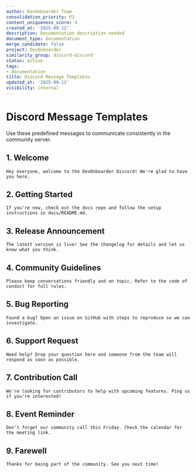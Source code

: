```yaml
---
author: DevOnboarder Team
consolidation_priority: P3
content_uniqueness_score: 4
created_at: '2025-09-12'
description: Documentation description needed
document_type: documentation
merge_candidate: false
project: DevOnboarder
similarity_group: discord-discord
status: active
tags:
- documentation
title: Discord Message Templates
updated_at: '2025-09-12'
visibility: internal
---
```


# Discord Message Templates

Use these predefined messages to communicate consistently in the community server.

## 1. Welcome

```text
Hey everyone, welcome to the DevOnboarder Discord! We're glad to have you here.

```

## 2. Getting Started

```text
If you're new, check out the docs repo and follow the setup instructions in docs/README.md.

```

## 3. Release Announcement

```text
The latest version is live! See the changelog for details and let us know what you think.

```

## 4. Community Guidelines

```text
Please keep conversations friendly and on topic. Refer to the code of conduct for full rules.

```

## 5. Bug Reporting

```text
Found a bug? Open an issue on GitHub with steps to reproduce so we can investigate.

```

## 6. Support Request

```text
Need help? Drop your question here and someone from the team will respond as soon as possible.

```

## 7. Contribution Call

```text
We're looking for contributors to help with upcoming features. Ping us if you're interested!

```

## 8. Event Reminder

```text
Don't forget our community call this Friday. Check the calendar for the meeting link.

```

## 9. Farewell

```text
Thanks for being part of the community. See you next time!

```
